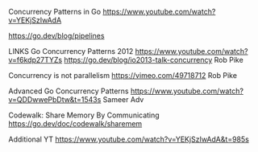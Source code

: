Concurrency Patterns in Go
https://www.youtube.com/watch?v=YEKjSzIwAdA


https://go.dev/blog/pipelines



LINKS
Go Concurrency Patterns 2012
https://www.youtube.com/watch?v=f6kdp27TYZs
https://go.dev/blog/io2013-talk-concurrency
Rob Pike


Concurrency is not parallelism
https://vimeo.com/49718712
Rob Pike


Advanced Go Concurrency Patterns
https://www.youtube.com/watch?v=QDDwwePbDtw&t=1543s
Sameer Adv


Codewalk: Share Memory By Communicating
https://go.dev/doc/codewalk/sharemem



Additional YT
https://www.youtube.com/watch?v=YEKjSzIwAdA&t=985s
